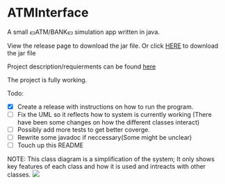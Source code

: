 # ATMInterface
A small :dollar:ATM/BANK:dollar: simulation app written in java.

View the release page to download the jar file. Or click [HERE](https://github.com/Novare-Potential/ATMInterface/tags) to download the jar file

Project description/requierments can be found [here](https://docs.google.com/document/d/1iOUQwnx9qJl4euzYNNb8Taq0tCa4gK1a)

The project is fully working.

Todo:

- [X] Create a release with instructions on how to run the program.
- [ ] Fix the UML so it reflects how to system is currently working (There have been some changes on how the different classes interact)
- [ ] Possibly add more tests to get better coverge.
- [ ] Rewrite some javadoc if neccessary(Some might be unclear)
- [ ] Touch up this README

NOTE: This class diagram is a simplification of the system; It only shows key features of each class and how it is used and intreacts with other classes. 
![](http://www.plantuml.com/plantuml/png/dLN1Sjis4BtZAtPo2LKdwjrjCucTIsVirXr5kTGzGEIIH0q27EpIgiRJVoy0SaM98rrwedRny7RVmmBwJAm33vrLfTL4yAYDWpTr0w_ULD35wC7xlbYfVzM4kDFk9I80FiAMC7ozWo5-wAUSUJ34Fs-Go7Zt2NJ9vXMda2BW1gO0h6-CApOSZ6ioWTCTVe0fqST2Un-gLTwpyzwYTa2cSTl-wgPwiFQtwon9KARm0nVI1etVBA_NvOjkC1DdWQFUhOH9twBsb7sQ2XqhZlbbOm2nZF3EcuJRE0RIbgTmTs3yyozeDRKvC_jG-gxN0SM8CYR3D_o7dqxqpeNabDuWqyWXfUodyUZ6_Csej45Ety9KluVj93CIBZe8g1apRZw6sV_-UYD_31WEyBPGL67loN2XEpyuNYrMzuRRAkZzOldLuFuf-DfOB4vpTzfgLyuv3jfHZK7yOlyXUttEDlILPXJ5WdMubzGvKBm-0PxRFm-K3Dd9J6rECiVPjFcYdMPg4uYBfHs6ldg7XPYRj62eTOdmfUJ8IgUiOgsmp6R-RnklE7RPdqjjRjdOv8yI47mStn8rZQgNK0Oc0_AQKkBT3oad0CacOAQVOt55gVHonSJCbH-x64xWOvo0IZdF2EnxyBKWRk5BlZAZ65qoPJ-1MmGw46CNVmO_DEspoqavUh_x6qjUmwyCXlBAz_l4--xn-_sxirApfbZCWTuHfqAPfCuxtwSEteDCrxurPNkX69JQfMRN4xt5cXD54dSBto9-b_pmpXwWrQwoc1iRXmw8iOVY8RtIFsvCuuP-1SykmX967W02lIoQkycbTvYgLya83xeiaKR-W9Jxc3sJ3dUUsNTnJOxi5kwzOsqSWROsxP0LqFaSSg4UG-t31PQ469K-7hq694B7HjieknJsPvUuEr-XXQIHM3DUR59EAOtASSW8VibchiT_jPMYjLpTw8V58WpE6TUiqisajPL_L50OYoLQfJx7dqDd_mC0)
